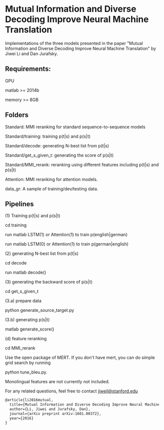 # Mutual Information and Diverse Decoding Improve Neural Machine Translation

Implementations of the three models presented in the paper "Mutual Information and Diverse Decoding Improve Neural Machine Translation" by Jiwei Li and Dan Jurafsky.

## Requirements:
GPU 

matlab >= 2014b

memory >= 8GB


## Folders
Standard: MMI reranking for standard sequence-to-sequence models

Standard/training: training p(t|s) and p(s|t)

Standard/decode: generating N-best list from p(t|s)

Standard/get_s_given_t: generating the score of p(s|t) 

Standard/MMI_rerank: reranking using different features including p(t|s) and p(s|t)

Attention: MMI reranking for attention models. 

data_gr: A sample of training/dev/testing data.

## Pipelines
(1) Training p(t|s) and p(s|t)

cd training

run matlab LSTM(1) or Attention(1) to train p(english|german)

run matlab LSTM(0) or Attention(1) to train p(german|english)

(2) generating N-best list from p(t|s)

cd decode 

run matlab decode()

(3) generating the backward score of p(s|t)

cd get_s_given_t

(3.a) prepare data

python generate_source_target.py 

(3.b) generating p(s|t)

matlab generate_score()

(d) feature reranking

cd MMI_rerank

Use the open package of MERT. If you don't have mert, you can do simple grid search by running

python tune_bleu.py. 

Monolingual features are not currently not included.


For any related questions, feel free to contact jiweil@stanford.edu

```latex
@article{li2016mutual,
  title={Mutual Information and Diverse Decoding Improve Neural Machine Translation},
  author={Li, Jiwei and Jurafsky, Dan},
  journal={arXiv preprint arXiv:1601.00372},
  year={2016}
}

```
